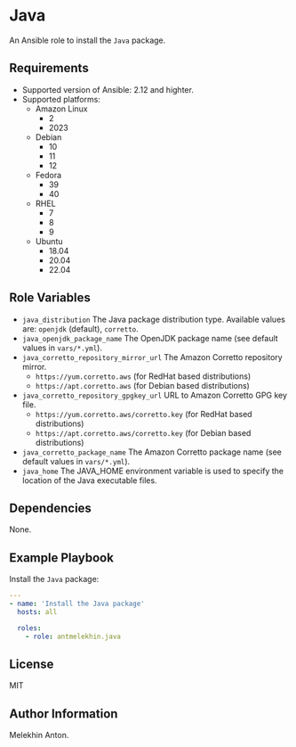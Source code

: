 Java
====

An Ansible role to install the `Java` package.

Requirements
------------

- Supported version of Ansible: 2.12 and highter.
- Supported platforms:
  - Amazon Linux
    - 2
    - 2023
  - Debian
    - 10
    - 11
    - 12
  - Fedora
    - 39
    - 40
  - RHEL
    - 7
    - 8
    - 9
  - Ubuntu
    - 18.04
    - 20.04
    - 22.04

Role Variables
--------------

- `java_distribution` The Java package distribution type. Available values are: `openjdk` (default), `corretto`.
- `java_openjdk_package_name` The OpenJDK package name (see default values in `vars/*.yml`).
- `java_corretto_repository_mirror_url` The Amazon Corretto repository mirror.
  - `https://yum.corretto.aws` (for RedHat based distributions)
  - `https://apt.corretto.aws` (for Debian based distributions)
- `java_corretto_repository_gpgkey_url` URL to Amazon Corretto GPG key file.
  - `https://yum.corretto.aws/corretto.key` (for RedHat based distributions)
  - `https://apt.corretto.aws/corretto.key` (for Debian based distributions)
- `java_corretto_package_name` The Amazon Corretto package name (see default values in `vars/*.yml`).
- `java_home` The JAVA_HOME environment variable is used to specify the location of the Java executable files.

Dependencies
------------

None.

Example Playbook
----------------

Install the `Java` package:

```yaml
---
- name: 'Install the Java package'
  hosts: all

  roles:
    - role: antmelekhin.java
```

License
-------

MIT

Author Information
------------------

Melekhin Anton.

